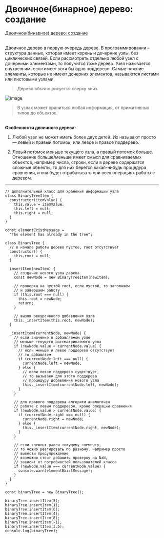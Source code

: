 # Двоичное(бинарное) дерево: создание  

[Двоичное(бинарное) дерево: создание](LR3/README2.md)

<br>Двоичное дерево в первую очередь дерево. В программировании – структура данных, которая имеет корень и дочерние узлы, без циклических связей. Если рассмотреть отдельно любой узел с дочерними элементами, то получится тоже дерево. Узел называется внутренним, если имеет хотя бы одно поддерево. Cамые нижние элементы, которые не имеют дочерних элементов, называются листами или листовыми узлами.<br/>
>Дерево обычно рисуется сверху вниз.

![image](https://user-images.githubusercontent.com/103672564/163450620-3eee435f-1d72-46ae-beab-52b9104dd633.png)

> В узлах может храниться любая информация, от примитивных типов до объектов.

<br>**Особенности двоичного дерева:**<br/>

1. Любой узел не может иметь более двух детей. Их называют просто — левый и правый потомок, или левое и правое поддерево.

2. Левый потомок меньше текущего узла, а правый потомок больше. Отношение больше/меньше имеет смысл для сравниваемых объектов, например числа, строки, если в дереве содержатся сложные объекты, то для них берётся какая-нибудь процедура сравнения, и она будет отрабатывать при всех операциях работы с деревом.

---

```
// дополнительный класс для хранения информации узла
class BinaryTreeItem {
  constructor(itemValue) {
    this.value = itemValue;
    this.left = null;
    this.right = null;
  }
}

const elementExistMessage =
  "The element has already in the tree";

class BinaryTree {
  // в начале работы дерево пустое, root отсутствует
  constructor() {
    this.root = null;
  }

  insertItem(newItem) {
    // создание нового узла дерева
    const newNode = new BinaryTreeItem(newItem);

    // проверка на пустой root, если пустой, то заполняем
    // и завершаем работу
    if (this.root === null) {
      this.root = newNode;
      return;
    }

    // вызов рекурсивного добавления узла
    this._insertItem(this.root, newNode);
  }

  _insertItem(currentNode, newNode) {
    // если значение в добавляемом узле
    // меньше текущего рассматриваемого узла
    if (newNode.value < currentNode.value) {
      // если меньше и левое поддерево отсутствует
      // то добавляем
      if (currentNode.left === null) {
        currentNode.left = newNode;
      } else {
        // если левое поддерево существует,
        // то вызываем для этого поддерева
        // процедуру добавления нового узла
        this._insertItem(currentNode.left, newNode);
      }
    }

    // для правого поддерева алгоритм аналогичен
    // работе с левым поддеревом, кроме операции сравнения
    if (newNode.value > currentNode.value) {
      if (currentNode.right === null) {
        currentNode.right = newNode;
      } else {
        this._insertItem(currentNode.right, newNode);
      }
    }

    // если элемент равен текущему элементу,
    // то можно реагировать по разному, например просто
    // вывести предупреждение
    // возможно стоит добавить проверку на NaN,
    // зависит от потребностей пользователей класса
    if (newNode.value === currentNode.value) {
      console.warn(elementExistMessage);
    }
  }
}

const binaryTree = new BinaryTree();

binaryTree.insertItem(3);
binaryTree.insertItem(1);
binaryTree.insertItem(6);
binaryTree.insertItem(4);
binaryTree.insertItem(8);
binaryTree.insertItem(-1);
binaryTree.insertItem(3.5);
console.log(binaryTree);
```
